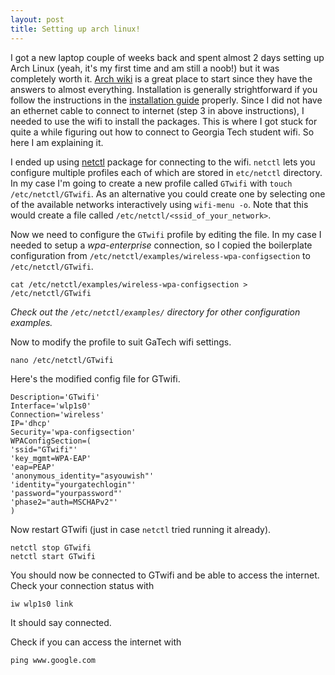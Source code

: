 ```yaml
---
layout: post
title: Setting up arch linux!
---
```


I got a new laptop couple of weeks back and spent almost 2 days setting up Arch Linux (yeah, it's my first time and am still a noob!) but it was completely worth it.
[Arch wiki](https://wiki.archlinux.org/index.php/) is a great place to start since they have the answers to almost everything. Installation is generally strightforward if you follow the instructions in the [installation guide](https://wiki.archlinux.org/index.php/Installation_guide) properly.
Since I did not have an ethernet cable to connect to internet (step 3 in above instructions), I needed to use the wifi to install the packages. This is where I got stuck for quite a while figuring out how to connect to Georgia Tech student wifi. So here I am explaining it.

I ended up using [netctl](https://wiki.archlinux.org/index.php/netctl) package for connecting to the wifi. `netctl` lets you configure multiple profiles each of which are stored in `etc/netctl` directory. In my case I'm going to create a new profile called `GTwifi` with
`touch /etc/netctl/GTwifi`.
As an alternative you could create one by selecting one of the available networks interactively using 
`wifi-menu -o`.
Note that this would create a file called `/etc/netctl/<ssid_of_your_network>`.

Now we need to configure the `GTwifi` profile by editing the file. In my case I needed to setup a *wpa-enterprise* connection, so I copied the boilerplate configuration from  `/etc/netctl/examples/wireless-wpa-configsection` to `/etc/netctl/GTwifi`.

    cat /etc/netctl/examples/wireless-wpa-configsection > /etc/netctl/GTwifi

*Check out the `/etc/netctl/examples/` directory for other configuration examples.*

Now to modify the profile to suit GaTech wifi settings.
    
    nano /etc/netctl/GTwifi

Here's the modified config file for GTwifi.

    Description='GTwifi'
    Interface='wlp1s0'
    Connection='wireless'
    IP='dhcp'
    Security='wpa-configsection'
    WPAConfigSection=(
    'ssid="GTwifi"'
    'key_mgmt=WPA-EAP'
    'eap=PEAP'
    'anonymous_identity="asyouwish"'
    'identity="yourgatechlogin"'
    'password="yourpassword"'
    'phase2="auth=MSCHAPv2"'
    )

Now restart GTwifi (just in case `netctl` tried running it already).

    netctl stop GTwifi
    netctl start GTwifi

You should now be connected to GTwifi and be able to access the internet.
Check your connection status with
    
    iw wlp1s0 link

It should say connected.

Check if you can access the internet with
    
    ping www.google.com